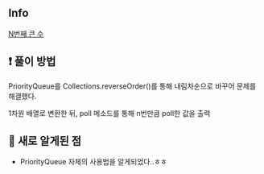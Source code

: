 ## Info
<a href="문제 주소" rel="nofollow">N번째 큰 수</a>

## ❗ 풀이 방법
PriorityQueue를 Collections.reverseOrder()를 통해 내림차순으로 바꾸어 문제를 해결했다.


1차원 배열로 변환한 뒤, poll 메소드를 통해 n번만큼 poll한 값을 출력  


## 🙂 새로 알게된 점

* PriorityQueue 자체의 사용법을 알게되었다..ㅎㅎ

